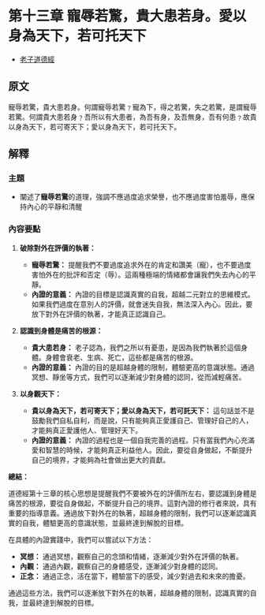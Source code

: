 # 第十三章 寵辱若驚，貴大患若身。愛以身為天下，若可托天下

- [老子道德經](https://www.daodejing.org/)

## 原文
寵辱若驚，貴大患若身。何謂寵辱若驚﹖寵為下，得之若驚，失之若驚，是謂寵辱若驚。何謂貴大患若身﹖吾所以有大患者，為吾有身，及吾無身，吾有何患﹖故貴以身為天下，若可寄天下；愛以身為天下，若可托天下。

## 解釋
### 主題
- 闡述了**寵辱若驚**的道理，強調不應過度追求榮譽，也不應過度害怕羞辱，應保持內心的平靜和清醒

### 內容要點
1.  **破除對外在評價的執著：**
    *   **寵辱若驚：** 提醒我們不要過度追求外在的肯定和讚美（寵），也不要過度害怕外在的批評和否定（辱）。這兩種極端的情緒都會讓我們失去內心的平靜。
    *   **內證的意義：** 內證的目標是認識真實的自我，超越二元對立的思維模式。如果我們過度在意別人的評價，就會迷失自我，無法深入內心。因此，要放下對外在評價的執著，才能真正認識自己。

2.  **認識到身體是痛苦的根源：**
    *   **貴大患若身：** 老子認為，我們之所以有憂患，是因為我們執著於這個身體。身體會衰老、生病、死亡，這些都是痛苦的根源。
    *   **內證的意義：** 內證的目的是超越身體的限制，體驗更高的意識狀態。通過冥想、靜坐等方式，我們可以逐漸減少對身體的認同，從而減輕痛苦。

3.  **以身觀天下：**
    *   **貴以身為天下，若可寄天下；愛以身為天下，若可託天下：** 這句話並不是鼓勵我們自私自利，而是說，只有能夠真正愛護自己、管理好自己的人，才能夠真正愛護他人、管理好天下。
    *   **內證的意義：** 內證的過程也是一個自我完善的過程。只有當我們內心充滿愛和智慧的時候，才能夠真正利益他人。因此，要從自身做起，不斷提升自己的境界，才能夠為社會做出更大的貢獻。

**總結：**

道德經第十三章的核心思想是提醒我們不要被外在的評價所左右，要認識到身體是痛苦的根源，要從自身做起，不斷提升自己的境界。這對內證的修行者來說，具有重要的指導意義。通過放下對外在的執著，超越身體的限制，我們可以逐漸認識真實的自我，體驗更高的意識狀態，並最終達到解脫的目標。

在具體的內證實踐中，我們可以嘗試以下方法：

*   **冥想：** 通過冥想，觀察自己的念頭和情緒，逐漸減少對外在評價的執著。
*   **內觀：** 通過內觀，觀察自己的身體感受，逐漸減少對身體的認同。
*   **正念：** 通過正念，活在當下，體驗當下的感受，減少對過去和未來的擔憂。

通過這些方法，我們可以逐漸放下對外在的執著，超越身體的限制，認識真實的自我，並最終達到解脫的目標。